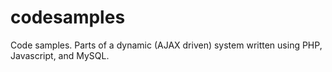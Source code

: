 codesamples
===========

Code samples. Parts of a dynamic (AJAX driven) system written using PHP, Javascript, and MySQL.